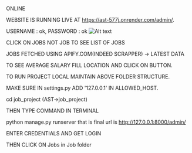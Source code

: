 ONLINE

WEBSITE IS RUNNING LIVE AT https://ast-577j.onrender.com/admin/.

USERNAME : ok, PASSWORD : ok
![Alt text](relative/path/to/image.png)


CLICK ON JOBS NOT JOB TO SEE LIST OF JOBS

JOBS FETCHED USING APIFY.COM(INDEED SCRAPPER) -> LATEST DATA

TO SEE AVERAGE SALARY FILL LOCATION AND CLICK ON BUTTON.

TO RUN PROJECT LOCAL MAINTAIN ABOVE FOLDER STRUCTURE.

MAKE SURE IN settings.py ADD '127.0.0.1' IN ALLOWED_HOST.

cd job_project (AST->job_project)

THEN TYPE COMMAND IN TERMINAL

python manage.py runserver
that is final url is http://127.0.0.1:8000/admin/

ENTER CREDENTIALS AND GET LOGIN

THEN CLICK ON Jobs in Job folder
